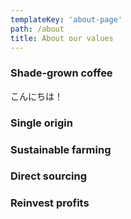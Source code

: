 ```yaml
---
templateKey: 'about-page'
path: /about
title: About our values
---
```

### Shade-grown coffee
こんにちは！

### Single origin

### Sustainable farming


### Direct sourcing

### Reinvest profits
